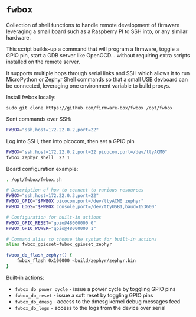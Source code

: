 # `fwbox`

Collection of shell functions to handle remote development of firmware leveraging
a small board such as a Raspberry PI to SSH into, or any similar hardware.

This script builds-up a command that will program a firmware, toggle a GPIO pin,
start a GDB server like OpenOCD... without requiring extra scripts installed
on the remote server.

It supports multiple hops through serial links and SSH which allows it to run
MicroPython or Zephyr Shell commands so that a small USB devboard can be
connected, leveraging one environment variable to build proxys.

Install fwbox locally:

```
sudo git clone https://github.com/firmware-box/fwbox /opt/fwbox
```

Sent commands over SSH:

```bash
FWBOX="ssh,host=172.22.0.2,port=22"
```

Log into SSH, then into picocom, then set a GPIO pin

```bash
FWBOX="ssh,host=172.22.0.2,port=22 picocom,port=/dev/ttyACM0"
fwbox_zephyr_shell  27 1
```

Board configuration example:

```bash
. /opt/fwbox/fwbox.sh

# Description of how to connect to various resources
FWBOX="ssh,host=172.22.0.3,port=22"
FWBOX_GPIO="$FWBOX picocom,port=/dev/ttyACM0 zephyr"
FWBOX_LOGS="$FWBOX console,port=/dev/ttyUSB1,baud=153600"

# Configuration for built-in actions
FWBOX_GPIO_RESET="gpio@48000000 0"
FWBOX_GPIO_POWER="gpio@48000000 1"

# Command alias to choose the syntax for built-in actions
alias fwbox_gpioset=fwbox_gpioset_zephyr

fwbox_do_flash_zephyr() {
    fwbox_flash 0x100000 <build/zephyr/zephyr.bin
}
```

Built-in actions:

- `fwbox_do_power_cycle` - issue a power cycle by toggling GPIO pins
- `fwbox_do_reset` - issue a soft reset by toggling GPIO pins
- `fwbox_do_dmesg` - access to the dmesg kernel debug messages feed
- `fwbox_do_logs` - access to the logs from the device over serial
